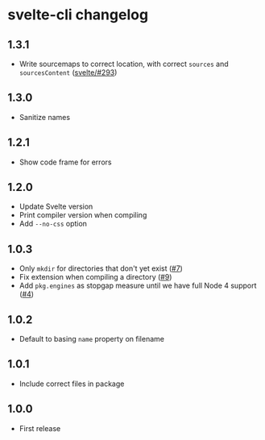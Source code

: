 # svelte-cli changelog

## 1.3.1

* Write sourcemaps to correct location, with correct `sources` and `sourcesContent` ([svelte/#293](https://github.com/sveltejs/svelte/issues/293))

## 1.3.0

* Sanitize names

## 1.2.1

* Show code frame for errors

## 1.2.0

* Update Svelte version
* Print compiler version when compiling
* Add `--no-css` option

## 1.0.3

* Only `mkdir` for directories that don't yet exist ([#7](https://github.com/sveltejs/svelte-cli/issues/7))
* Fix extension when compiling a directory ([#9](https://github.com/sveltejs/svelte-cli/issues/9))
* Add `pkg.engines` as stopgap measure until we have full Node 4 support ([#4](https://github.com/sveltejs/svelte-cli/issues/4))

## 1.0.2

* Default to basing `name` property on filename

## 1.0.1

* Include correct files in package

## 1.0.0

* First release
